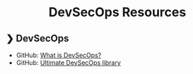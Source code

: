 <h1 align="center">DevSecOps Resources</h1>

## ❯ DevSecOps

* GitHub: [What is DevSecOps?](https://github.com/resources/articles/devops/what-is-devsecops)
* GitHub: [Ultimate DevSecOps library](https://github.com/sottlmarek/DevSecOps)

